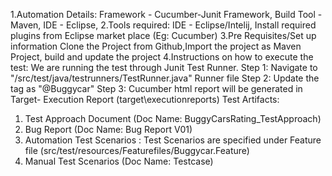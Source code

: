 1.Automation Details:
   Framework - Cucumber-Junit Framework,
   Build Tool - Maven,
   IDE - Eclipse,
2.Tools required: 
	IDE - Eclipse/Intelij, Install required plugins from Eclipse market place (Eg: Cucumber)
3.Pre Requisites/Set up information 
	Clone the Project from Github,Import the project as Maven Project, build and update the project
4.Instructions on how to execute the test:
	We are running the test through Junit Test Runner.
	Step 1: Navigate to "/src/test/java/testrunners/TestRunner.java" Runner file
	Step 2: Update the tag as "@Buggycar"
	Step 3: Cucumber html report will be generated in Target- Execution Report (target\executionreports)
Test Artifacts:
1.	Test Approach Document (Doc Name: BuggyCarsRating_TestApproach)
2.	Bug Report (Doc Name: Bug Report V01)
3.	Automation Test Scenarios : Test Scenarios are specified under Feature file (src/test/resources/Featurefiles/Buggycar.Feature)
4.	Manual Test Scenarios (Doc Name: Testcase)


 

